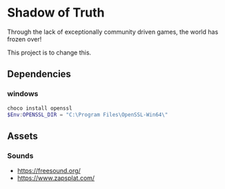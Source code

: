 # Shadow of Truth

Through the lack of exceptionally community driven games, the world has frozen over!

This project is to change this.

## Dependencies

### windows

```powershell
choco install openssl
$Env:OPENSSL_DIR = "C:\Program Files\OpenSSL-Win64\"
```

## Assets

### Sounds

+ https://freesound.org/
+ https://www.zapsplat.com/